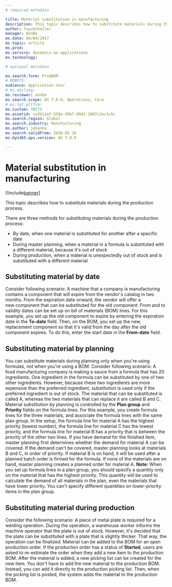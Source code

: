 ```yaml
---
# required metadata

title: Material substitution in manufacturing
description: This topic describes how to substitute materials during the production process. 
author: YuyuScheller
manager: AnnBe
ms.date: 04/04/2017
ms.topic: article
ms.prod: 
ms.service: dynamics-ax-applications
ms.technology: 

# optional metadata

ms.search.form: ProdBOM
# ROBOTS: 
audience: Application User
# ms.devlang: 
ms.reviewer: annbe
ms.search.scope: AX 7.0.0, Operations, Core
# ms.tgt_pltfrm: 
ms.custom: 70171
ms.assetid: ce3b11ef-550e-49b7-8942-2607c2ec3c5c
ms.search.region: Global
ms.search.industry: Manufacturing
ms.author: johanho
ms.search.validFrom: 2016-02-28
ms.dyn365.ops.version: AX 7.0.0

---
```


# Material substitution in manufacturing

[!include[banner](../includes/banner.md)]


This topic describes how to substitute materials during the production process. 

There are three methods for substituting materials during the production process:

-   By date, when one material is substituted for another after a specific date
-   During master planning, when a material in a formula is substituted with a different material, because it's out of stock
-   During production, when a material is unexpectedly out of stock and is substituted with a different material

## Substituting material by date
Consider following scenario: A machine that a company is manufacturing contains a component that will expire from the vendor's catalog in two months. From the expiration date onward, the vendor will offer a new component that can be substituted for the old component. From and to validity dates can be set up on bill of materials (BOM) lines. For this example, you set up the old component to expire by entering the expiration date in the **To-date** field. Then, on the BOM, you set up the new, replacement component so that it's valid from the day after the old component expires. To do this, enter the start date in the **From-date** field.

## Substituting material by planning
You can substitute materials during planning only when you're using formulas, not when you're using a BOM. Consider following scenario: A food manufacturing company is making a sauce from a formula that has 20 ingredients. One ingredient in the formula can be substituted by one of two other ingredients. However, because these two ingredients are more expensive than the preferred ingredient, substitution is used only if the preferred ingredient is out of stock. The material that can be substituted is called A, whereas the two materials that can replace it are called B and C. Material substitution by planning is controlled by the **Plan group** and **Priority** fields on the formula lines. For this example, you create formula lines for the three materials, and associate the formula lines with the same plan group. In the setup, the formula line for material A has the highest priority (lowest number), the formula line for material C has the lowest priority, and the formula line for material B has a priority that is between the priority of the other two lines. If you have demand for the finished item, master planning first determines whether the demand for material A can be covered. If the demand can't be covered, master planning looks at materials B and C, in order of priority. If material B is on hand, it will be used after a planned batch order is firmed for the formula. If none of the materials are on hand, master planning creates a planned order for material A. **Note:** When you set up formula lines in a plan group, you should specify a quantity only on the material that has the highest priority. This quantity will be used to calculate the demand of all materials in the plan, even the materials that have lower priority. You can't specify different quantities on lower-priority items in the plan group.

## Substituting material during production
Consider the following scenario: A piece of metal plate is required for a welding operation. During the operation, a warehouse worker informs the machine operator that the plate is out of stock. However, it's decided that the plate can be substituted with a plate that is slightly thicker. That way, the operation can be finalized. Material can be added to the BOM for an open production order. If the production order has a status of **Started**, users are asked to re-estimate the order when they add a new item to the production BOM. After the material is added, a new picking list can be created for the new item. You don't have to add the new material to the production BOM. Instead, you can add it directly to the production picking list. Then, when the picking list is posted, the system adds the material to the production BOM.




